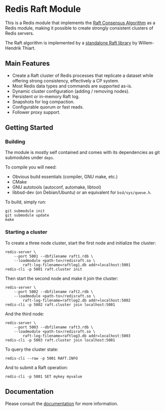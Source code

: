 # Redis Raft Module

This is a Redis module that implements the [Raft Consensus
Algorithm](https://raft.github.io/) as a Redis module, making it possible to
create strongly consistent clusters of Redis servers.

The Raft algorithm is implemented by a [standalone Raft
library](https://github.com/willemt/raft) by Willem-Hendrik Thiart.

## Main Features

* Create a Raft cluster of Redis processes that replicate a dataset while
  offering strong consistency, effectively a CP system.
* Most Redis data types and commands are supported as-is.
* Dynamic cluster configuration (adding / removing nodes).
* Persistent or in-memory Raft log.
* Snapshots for log compaction.
* Configurable quorum or fast reads.
* Follower proxy support.

## Getting Started

### Building

The module is mostly self contained and comes with its dependencies as git
submodules under `deps`.

To compile you will need:
* Obvious build essentials (compiler, GNU make, etc.)
* CMake
* GNU autotools (autoconf, automake, libtool)
* libbsd-dev (on Debian/Ubuntu) or an equivalent for `bsd/sys/queue.h`.

To build, simply run:

    git submodule init
    git submodule update
    make

### Starting a cluster

To create a three node cluster, start the first node and initialize the
cluster:

    redis-server \
        --port 5001 --dbfilename raft1.rdb \
        --loadmodule <path-to>/redisraft.so \
            raft-log-filename=raftlog1.db addr=localhost:5001
    redis-cli -p 5001 raft.cluster init

Then start the second node and make it join the cluster:

    redis-server \
        --port 5002 --dbfilename raft2.rdb \
        --loadmodule <path-to>/redisraft.so \
            raft-log-filename=raftlog2.db addr=localhost:5002
    redis-cli -p 5002 raft.cluster join localhost:5001

And the third node:

    redis-server \
        --port 5003 --dbfilename raft3.rdb \
        --loadmodule <path-to>/redisraft.so \
            raft-log-filename=raftlog3.db addr=localhost:5003
    redis-cli -p 5003 raft.cluster join localhost:5001

To query the cluster state:

    redis-cli --raw -p 5001 RAFT.INFO

And to submit a Raft operation:

    redis-cli -p 5001 SET mykey myvalue

## Documentation

Please consult the [documentation](docs/TOC.md) for more information.
